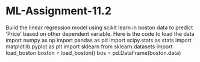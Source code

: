 # ML-Assignment-11.2

Build the linear regression model using scikit learn in boston data to predict 'Price'
based on other dependent variable.
Here is the code to load the data
import numpy as np
import pandas as pd
import scipy.stats as stats
import matplotlib.pyplot as plt
import sklearn
from sklearn.datasets import load_boston
boston = load_boston()
bos = pd.DataFrame(boston.data)
